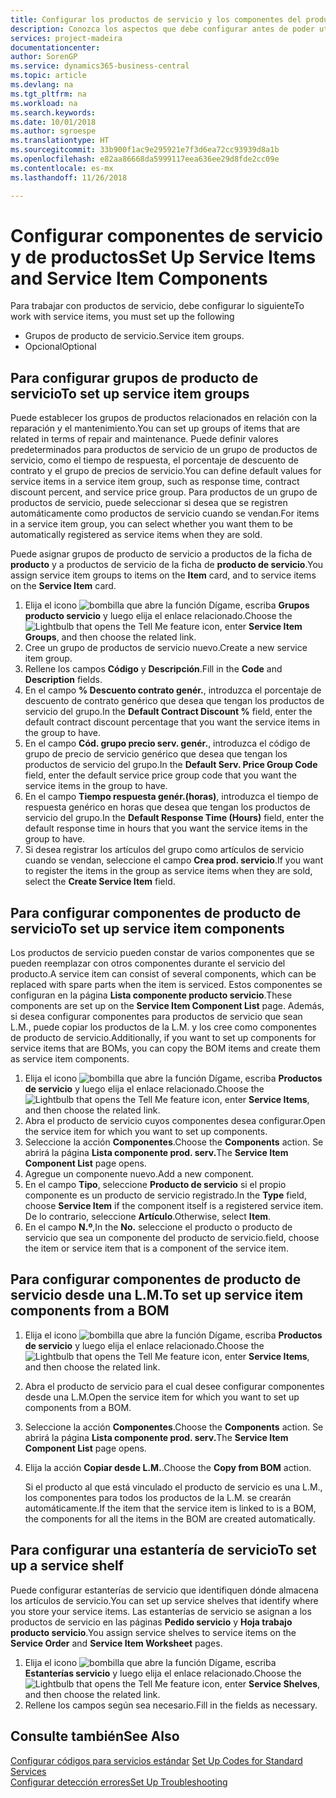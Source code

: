 ```yaml
---
title: Configurar los productos de servicio y los componentes del producto de servicio | Documentos de Microsoft
description: Conozca los aspectos que debe configurar antes de poder utilizar los productos del servicio, incluidos los valores predeterminados, como el tiempo de respuesta, el porcentaje de descuento del contrato y el grupo de precios de servicio.
services: project-madeira
documentationcenter: 
author: SorenGP
ms.service: dynamics365-business-central
ms.topic: article
ms.devlang: na
ms.tgt_pltfrm: na
ms.workload: na
ms.search.keywords: 
ms.date: 10/01/2018
ms.author: sgroespe
ms.translationtype: HT
ms.sourcegitcommit: 33b900f1ac9e295921e7f3d6ea72cc93939d8a1b
ms.openlocfilehash: e82aa86668da5999117eea636ee29d8fde2cc09e
ms.contentlocale: es-mx
ms.lasthandoff: 11/26/2018

---
```

# <a name="set-up-service-items-and-service-item-components"></a><span data-ttu-id="94764-103">Configurar componentes de servicio y de productos</span><span class="sxs-lookup"><span data-stu-id="94764-103">Set Up Service Items and Service Item Components</span></span>
<span data-ttu-id="94764-104">Para trabajar con productos de servicio, debe configurar lo siguiente</span><span class="sxs-lookup"><span data-stu-id="94764-104">To work with service items, you must set up the following</span></span>

* <span data-ttu-id="94764-105">Grupos de producto de servicio.</span><span class="sxs-lookup"><span data-stu-id="94764-105">Service item groups.</span></span>
* <span data-ttu-id="94764-106">Opcional</span><span class="sxs-lookup"><span data-stu-id="94764-106">Optional</span></span>

## <a name="to-set-up-service-item-groups"></a><span data-ttu-id="94764-107">Para configurar grupos de producto de servicio</span><span class="sxs-lookup"><span data-stu-id="94764-107">To set up service item groups</span></span>
<span data-ttu-id="94764-108">Puede establecer los grupos de productos relacionados en relación con la reparación y el mantenimiento.</span><span class="sxs-lookup"><span data-stu-id="94764-108">You can set up groups of items that are related in terms of repair and maintenance.</span></span> <span data-ttu-id="94764-109">Puede definir valores predeterminados para productos de servicio de un grupo de productos de servicio, como el tiempo de respuesta, el porcentaje de descuento de contrato y el grupo de precios de servicio.</span><span class="sxs-lookup"><span data-stu-id="94764-109">You can define default values for service items in a service item group, such as response time, contract discount percent, and service price group.</span></span> <span data-ttu-id="94764-110">Para productos de un grupo de productos de servicio, puede seleccionar si desea que se registren automáticamente como productos de servicio cuando se vendan.</span><span class="sxs-lookup"><span data-stu-id="94764-110">For items in a service item group, you can select whether you want them to be automatically registered as service items when they are sold.</span></span>  

<span data-ttu-id="94764-111">Puede asignar grupos de producto de servicio a productos de la ficha de **producto** y a productos de servicio de la ficha de **producto de servicio**.</span><span class="sxs-lookup"><span data-stu-id="94764-111">You assign service item groups to items on the **Item** card, and to service items on the **Service Item** card.</span></span>  

1. <span data-ttu-id="94764-112">Elija el icono ![bombilla que abre la función Dígame](media/ui-search/search_small.png "Dígame que desea hacer"), escriba **Grupos producto servicio** y luego elija el enlace relacionado.</span><span class="sxs-lookup"><span data-stu-id="94764-112">Choose the ![Lightbulb that opens the Tell Me feature](media/ui-search/search_small.png "Tell me what you want to do") icon, enter **Service Item Groups**, and then choose the related link.</span></span>  
2. <span data-ttu-id="94764-113">Cree un grupo de productos de servicio nuevo.</span><span class="sxs-lookup"><span data-stu-id="94764-113">Create a new service item group.</span></span>  
3. <span data-ttu-id="94764-114">Rellene los campos **Código** y **Descripción**.</span><span class="sxs-lookup"><span data-stu-id="94764-114">Fill in the **Code** and **Description** fields.</span></span>  
4. <span data-ttu-id="94764-115">En el campo **% Descuento contrato genér.**, introduzca el porcentaje de descuento de contrato genérico que desea que tengan los productos de servicio del grupo.</span><span class="sxs-lookup"><span data-stu-id="94764-115">In the **Default Contract Discount %** field, enter the default contract discount percentage that you want the service items in the group to have.</span></span>  
5. <span data-ttu-id="94764-116">En el campo **Cód. grupo precio serv. genér.**, introduzca el código de grupo de precio de servicio genérico que desea que tengan los productos de servicio del grupo.</span><span class="sxs-lookup"><span data-stu-id="94764-116">In the **Default Serv. Price Group Code** field, enter the default service price group code that you want the service items in the group to have.</span></span>  
6. <span data-ttu-id="94764-117">En el campo **Tiempo respuesta genér.(horas)**, introduzca el tiempo de respuesta genérico en horas que desea que tengan los productos de servicio del grupo.</span><span class="sxs-lookup"><span data-stu-id="94764-117">In the **Default Response Time (Hours)** field, enter the default response time in hours that you want the service items in the group to have.</span></span>  
7. <span data-ttu-id="94764-118">Si desea registrar los artículos del grupo como artículos de servicio cuando se vendan, seleccione el campo **Crea prod. servicio**.</span><span class="sxs-lookup"><span data-stu-id="94764-118">If you want to register the items in the group as service items when they are sold, select the **Create Service Item** field.</span></span>  

## <a name="to-set-up-service-item-components"></a><span data-ttu-id="94764-119">Para configurar componentes de producto de servicio</span><span class="sxs-lookup"><span data-stu-id="94764-119">To set up service item components</span></span>
<span data-ttu-id="94764-120">Los productos de servicio pueden constar de varios componentes que se pueden reemplazar con otros componentes durante el servicio del producto.</span><span class="sxs-lookup"><span data-stu-id="94764-120">A service item can consist of several components, which can be replaced with spare parts when the item is serviced.</span></span> <span data-ttu-id="94764-121">Estos componentes se configuran en la página **Lista componente producto servicio**.</span><span class="sxs-lookup"><span data-stu-id="94764-121">These components are set up on the **Service Item Component List** page.</span></span> <span data-ttu-id="94764-122">Además, si desea configurar componentes para productos de servicio que sean L.M., puede copiar los productos de la L.M. y los cree como componentes de producto de servicio.</span><span class="sxs-lookup"><span data-stu-id="94764-122">Additionally, if you want to set up components for service items that are BOMs, you can copy the BOM items and create them as service item components.</span></span>

1. <span data-ttu-id="94764-123">Elija el icono ![bombilla que abre la función Dígame](media/ui-search/search_small.png "Dígame que desea hacer"), escriba **Productos de servicio** y luego elija el enlace relacionado.</span><span class="sxs-lookup"><span data-stu-id="94764-123">Choose the ![Lightbulb that opens the Tell Me feature](media/ui-search/search_small.png "Tell me what you want to do") icon, enter **Service Items**, and then choose the related link.</span></span>
2. <span data-ttu-id="94764-124">Abra el producto de servicio cuyos componentes desea configurar.</span><span class="sxs-lookup"><span data-stu-id="94764-124">Open the service item for which you want to set up components.</span></span>  
3. <span data-ttu-id="94764-125">Seleccione la acción **Componentes**.</span><span class="sxs-lookup"><span data-stu-id="94764-125">Choose the **Components** action.</span></span> <span data-ttu-id="94764-126">Se abrirá la página **Lista componente prod. serv.**</span><span class="sxs-lookup"><span data-stu-id="94764-126">The **Service Item Component List** page opens.</span></span>  
4. <span data-ttu-id="94764-127">Agregue un componente nuevo.</span><span class="sxs-lookup"><span data-stu-id="94764-127">Add a new component.</span></span>  
5. <span data-ttu-id="94764-128">En el campo **Tipo**, seleccione **Producto de servicio** si el propio componente es un producto de servicio registrado.</span><span class="sxs-lookup"><span data-stu-id="94764-128">In the **Type** field, choose **Service Item** if the component itself is a registered service item.</span></span> <span data-ttu-id="94764-129">De lo contrario, seleccione **Artículo**.</span><span class="sxs-lookup"><span data-stu-id="94764-129">Otherwise, select **Item**.</span></span>  
6. <span data-ttu-id="94764-130">En el campo **N.º**,</span><span class="sxs-lookup"><span data-stu-id="94764-130">In the **No.**</span></span> <span data-ttu-id="94764-131">seleccione el producto o producto de servicio que sea un componente del producto de servicio.</span><span class="sxs-lookup"><span data-stu-id="94764-131">field, choose the item or service item that is a component of the service item.</span></span>  

## <a name="to-set-up-service-item-components-from-a-bom"></a><span data-ttu-id="94764-132">Para configurar componentes de producto de servicio desde una L.M.</span><span class="sxs-lookup"><span data-stu-id="94764-132">To set up service item components from a BOM</span></span>
1.  <span data-ttu-id="94764-133">Elija el icono ![bombilla que abre la función Dígame](media/ui-search/search_small.png "Dígame que desea hacer"), escriba **Productos de servicio** y luego elija el enlace relacionado.</span><span class="sxs-lookup"><span data-stu-id="94764-133">Choose the ![Lightbulb that opens the Tell Me feature](media/ui-search/search_small.png "Tell me what you want to do") icon, enter **Service Items**, and then choose the related link.</span></span>  
2. <span data-ttu-id="94764-134">Abra el producto de servicio para el cual desee configurar componentes desde una L.M.</span><span class="sxs-lookup"><span data-stu-id="94764-134">Open the service item for which you want to set up components from a BOM.</span></span>  
3. <span data-ttu-id="94764-135">Seleccione la acción **Componentes**.</span><span class="sxs-lookup"><span data-stu-id="94764-135">Choose the **Components** action.</span></span> <span data-ttu-id="94764-136">Se abrirá la página **Lista componente prod. serv.**</span><span class="sxs-lookup"><span data-stu-id="94764-136">The **Service Item Component List** page opens.</span></span>  
4. <span data-ttu-id="94764-137">Elija la acción **Copiar desde L.M.**.</span><span class="sxs-lookup"><span data-stu-id="94764-137">Choose the **Copy from BOM** action.</span></span>  

    <span data-ttu-id="94764-138">Si el producto al que está vinculado el producto de servicio es una L.M., los componentes para todos los productos de la L.M. se crearán automáticamente.</span><span class="sxs-lookup"><span data-stu-id="94764-138">If the item that the service item is linked to is a BOM, the components for all the items in the BOM are created automatically.</span></span>  

## <a name="to-set-up-a-service-shelf"></a><span data-ttu-id="94764-139">Para configurar una estantería de servicio</span><span class="sxs-lookup"><span data-stu-id="94764-139">To set up a service shelf</span></span>
<span data-ttu-id="94764-140">Puede configurar estanterías de servicio que identifiquen dónde almacena los artículos de servicio.</span><span class="sxs-lookup"><span data-stu-id="94764-140">You can set up service shelves that identify where you store your service items.</span></span> <span data-ttu-id="94764-141">Las estanterías de servicio se asignan a los productos de servicio en las páginas **Pedido servicio** y **Hoja trabajo producto servicio**.</span><span class="sxs-lookup"><span data-stu-id="94764-141">You assign service shelves to service items on the **Service Order** and **Service Item Worksheet** pages.</span></span>  

1. <span data-ttu-id="94764-142">Elija el icono ![bombilla que abre la función Dígame](media/ui-search/search_small.png "Dígame que desea hacer"), escriba **Estanterías servicio** y luego elija el enlace relacionado.</span><span class="sxs-lookup"><span data-stu-id="94764-142">Choose the ![Lightbulb that opens the Tell Me feature](media/ui-search/search_small.png "Tell me what you want to do") icon, enter **Service Shelves**, and then choose the related link.</span></span>
2. <span data-ttu-id="94764-143">Rellene los campos según sea necesario.</span><span class="sxs-lookup"><span data-stu-id="94764-143">Fill in the fields as necessary.</span></span>

## <a name="see-also"></a><span data-ttu-id="94764-144">Consulte también</span><span class="sxs-lookup"><span data-stu-id="94764-144">See Also</span></span>
<span data-ttu-id="94764-145">[Configurar códigos para servicios estándar](service-how-setup-service-coding.md) </span><span class="sxs-lookup"><span data-stu-id="94764-145">[Set Up Codes for Standard Services](service-how-setup-service-coding.md) </span></span>  
[<span data-ttu-id="94764-146">Configurar detección errores</span><span class="sxs-lookup"><span data-stu-id="94764-146">Set Up Troubleshooting</span></span>](service-how-setup-troubleshooting.md)

